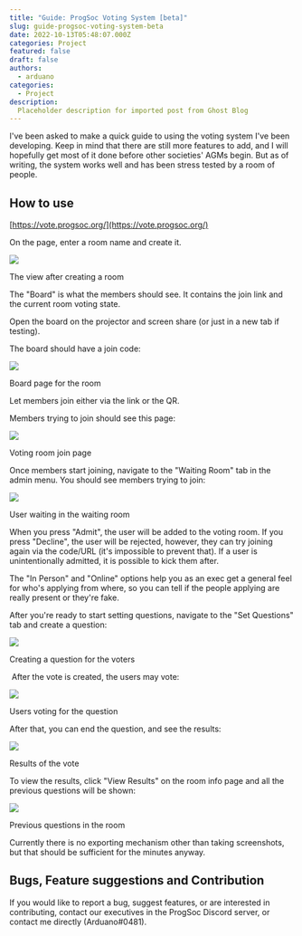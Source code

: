 ```yaml
---
title: "Guide: ProgSoc Voting System [beta]"
slug: guide-progsoc-voting-system-beta
date: 2022-10-13T05:48:07.000Z
categories: Project
featured: false
draft: false
authors:
  - arduano
categories:
  - Project
description:
  Placeholder description for imported post from Ghost Blog 
---
```

I've been asked to make a quick guide to using the voting system I've been developing. Keep in mind that there are still more features to add, and I will hopefully get most of it done before other societies' AGMs begin. But as of writing, the system works well and has been stress tested by a room of people.
<!-- more -->
How to use
----------

[https://vote.progsoc.org/](https://vote.progsoc.org/)

On the page, enter a room name and create it.

![](./assets/images/2022/10/image-1.png)

The view after creating a room

The "Board" is what the members should see. It contains the join link and the current room voting state.

Open the board on the projector and screen share (or just in a new tab if testing).

The board should have a join code:

![](./assets/images/2022/10/image-2.png)

Board page for the room

Let members join either via the link or the QR.

Members trying to join should see this page:

![](./assets/images/2022/10/image-3.png)

Voting room join page

Once members start joining, navigate to the "Waiting Room" tab in the admin menu. You should see members trying to join:

![](./assets/images/2022/10/image-5.png)

User waiting in the waiting room

When you press "Admit", the user will be added to the voting room. If you press "Decline", the user will be rejected, however, they can try joining again via the code/URL (it's impossible to prevent that). If a user is unintentionally admitted, it is possible to kick them after.

The "In Person" and "Online" options help you as an exec get a general feel for who's applying from where, so you can tell if the people applying are really present or they're fake.

After you're ready to start setting questions, navigate to the "Set Questions" tab and create a question:

![](./assets/images/2022/10/image-6.png)

Creating a question for the voters

 After the vote is created, the users may vote:

![](./assets/images/2022/10/image-7.png)

Users voting for the question

After that, you can end the question, and see the results:

![](./assets/images/2022/10/image-8.png)

Results of the vote

To view the results, click "View Results" on the room info page and all the previous questions will be shown:

![](./assets/images/2022/10/image-9.png)

Previous questions in the room

Currently there is no exporting mechanism other than taking screenshots, but that should be sufficient for the minutes anyway.

Bugs, Feature suggestions and Contribution
------------------------------------------

If you would like to report a bug, suggest features, or are interested in contributing, contact our executives in the ProgSoc Discord server, or contact me directly (Arduano#0481).
